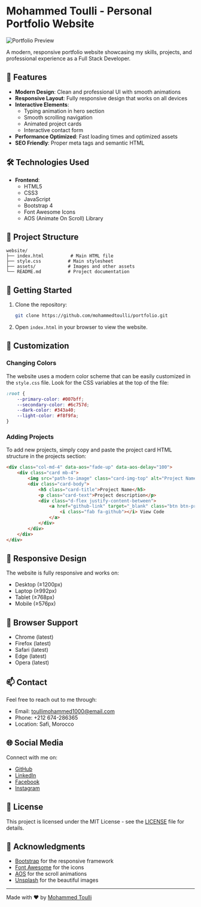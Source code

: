 # Mohammed Toulli - Personal Portfolio Website

![Portfolio Preview](https://images.unsplash.com/photo-1517694712202-14dd9538aa97?ixlib=rb-1.2.1&auto=format&fit=crop&w=1350&q=80)

A modern, responsive portfolio website showcasing my skills, projects, and professional experience as a Full Stack Developer.

## 🌟 Features

- **Modern Design**: Clean and professional UI with smooth animations
- **Responsive Layout**: Fully responsive design that works on all devices
- **Interactive Elements**: 
  - Typing animation in hero section
  - Smooth scrolling navigation
  - Animated project cards
  - Interactive contact form
- **Performance Optimized**: Fast loading times and optimized assets
- **SEO Friendly**: Proper meta tags and semantic HTML

## 🛠️ Technologies Used

- **Frontend**:
  - HTML5
  - CSS3
  - JavaScript
  - Bootstrap 4
  - Font Awesome Icons
  - AOS (Animate On Scroll) Library

## 📁 Project Structure

```
website/
├── index.html          # Main HTML file
├── style.css          # Main stylesheet
├── assets/            # Images and other assets
└── README.md          # Project documentation
```

## 🚀 Getting Started

1. Clone the repository:
   ```bash
   git clone https://github.com/mohammedtoulli/portfolio.git
   ```

2. Open `index.html` in your browser to view the website.

## 🎨 Customization

### Changing Colors
The website uses a modern color scheme that can be easily customized in the `style.css` file. Look for the CSS variables at the top of the file:

```css
:root {
    --primary-color: #007bff;
    --secondary-color: #6c757d;
    --dark-color: #343a40;
    --light-color: #f8f9fa;
}
```

### Adding Projects
To add new projects, simply copy and paste the project card HTML structure in the projects section:

```html
<div class="col-md-4" data-aos="fade-up" data-aos-delay="100">
    <div class="card mb-4">
        <img src="path-to-image" class="card-img-top" alt="Project Name">
        <div class="card-body">
            <h5 class="card-title">Project Name</h5>
            <p class="card-text">Project description</p>
            <div class="d-flex justify-content-between">
                <a href="github-link" target="_blank" class="btn btn-primary">
                    <i class="fab fa-github"></i> View Code
                </a>
            </div>
        </div>
    </div>
</div>
```

## 📱 Responsive Design

The website is fully responsive and works on:
- Desktop (≥1200px)
- Laptop (≥992px)
- Tablet (≥768px)
- Mobile (≥576px)

## 🔧 Browser Support

- Chrome (latest)
- Firefox (latest)
- Safari (latest)
- Edge (latest)
- Opera (latest)

## 📫 Contact

Feel free to reach out to me through:
- Email: toullimohammed1000@email.com
- Phone: +212 674-286365
- Location: Safi, Morocco

## 🌐 Social Media

Connect with me on:
- [GitHub](https://github.com/mohammedtoulli)
- [LinkedIn](https://www.linkedin.com/in/mohamede-touli-733070342/)
- [Facebook](https://www.facebook.com/profile.php?id=61559600593916)
- [Instagram](https://www.instagram.com/m_a_y_k_e_l_001/)

## 📄 License

This project is licensed under the MIT License - see the [LICENSE](LICENSE) file for details.

## 🙏 Acknowledgments

- [Bootstrap](https://getbootstrap.com/) for the responsive framework
- [Font Awesome](https://fontawesome.com/) for the icons
- [AOS](https://michalsnik.github.io/aos/) for the scroll animations
- [Unsplash](https://unsplash.com/) for the beautiful images

---

Made with ❤️ by [Mohammed Toulli](https://github.com/mohammedtoulli) 
